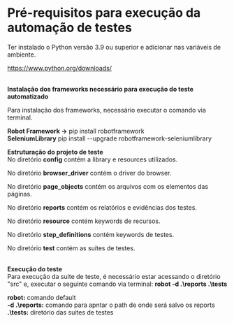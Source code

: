 <h1>Pré-requisitos para execução da automação de testes</h1>

Ter instalado o Python versão 3.9 ou superior e adicionar nas variáveis de ambiente.

https://www.python.org/downloads/

</br><b>Instalação dos frameworks necessário para execução do teste automatizado</b></br>

Para instalação dos frameworks, necessário executar o comando via terminal.</br>

<b>Robot Framework -></b> pip install robotframework</br>
<b>SeleniumLibrary</b> pip install --upgrade robotframework-seleniumlibrary</br>

<b>Estruturação do projeto de teste</b></br>
No diretório <b>config</b> contém a library e resources utilizados.<br> 

No diretório <b>browser_driver</b> contém o driver do browser.<br> 

No diretório <b>page_objects</b> contém os arquivos com os elementos das páginas.<br>

No diretório <b>reports</b> contém os relatórios e evidências dos testes.<br> 

No diretório <b>resource</b> contém keywords de recursos.<br>

No diretório <b>step_definitions</b> contém keywords de testes.<br>

No diretório <b>test</b> contém as suítes de testes.<br>

 


<br><b>Execução do teste</b></br>
Para execução da suite de teste, é necessário estar acessando o diretório "src\" e, executar o seguinte comando via terminal: <b>robot -d .\reports .\tests</b><br0>

<b>robot:</b> comando default</br> 
<b>-d .\reports:</b> comando para apntar o path de onde será salvo os reports</br>
<b>.\tests:</b> diretório das suites de testes</br>